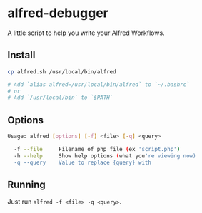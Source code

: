 alfred-debugger
===============

A little script to help you write your Alfred Workflows.

## Install
```bash
cp alfred.sh /usr/local/bin/alfred

# Add `alias alfred=/usr/local/bin/alfred` to `~/.bashrc`
# or
# Add `/usr/local/bin` to `$PATH`

```

## Options
```bash
Usage: alfred [options] [-f] <file> [-q] <query>

  -f --file		Filename of php file (ex 'script.php')
  -h --help		Show help options (what you're viewing now)
  -q --query	Value to replace {query} with
```

## Running
Just run `alfred -f <file> -q <query>`.
